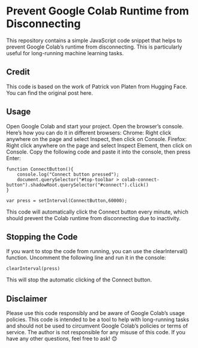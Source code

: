 # Prevent Google Colab Runtime from Disconnecting
This repository contains a simple JavaScript code snippet that helps to prevent Google Colab’s runtime from disconnecting. This is particularly useful for long-running machine learning tasks.

## Credit
This code is based on the work of Patrick von Platen from Hugging Face. You can find the original post here.

## Usage
Open Google Colab and start your project.
Open the browser’s console. Here’s how you can do it in different browsers:
Chrome: Right click anywhere on the page and select Inspect, then click on Console.
Firefox: Right click anywhere on the page and select Inspect Element, then click on Console.
Copy the following code and paste it into the console, then press Enter:

```
function ConnectButton(){
    console.log("Connect button pressed"); 
    document.querySelector("#top-toolbar > colab-connect-button").shadowRoot.querySelector("#connect").click() 
}

var press = setInterval(ConnectButton,60000);
```

This code will automatically click the Connect button every minute, which should prevent the Colab runtime from disconnecting due to inactivity.

## Stopping the Code
If you want to stop the code from running, you can use the clearInterval() function. Uncomment the following line and run it in the console:

```
clearInterval(press)
```

This will stop the automatic clicking of the Connect button.

## Disclaimer
Please use this code responsibly and be aware of Google Colab’s usage policies. This code is intended to be a tool to help with long-running tasks and should not be used to circumvent Google Colab’s policies or terms of service. The author is not responsible for any misuse of this code. If you have any other questions, feel free to ask! 😊
